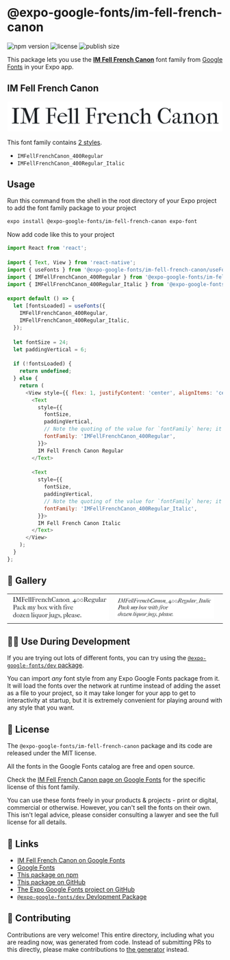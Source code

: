 # @expo-google-fonts/im-fell-french-canon

![npm version](https://flat.badgen.net/npm/v/@expo-google-fonts/im-fell-french-canon)
![license](https://flat.badgen.net/github/license/expo/google-fonts)
![publish size](https://flat.badgen.net/packagephobia/install/@expo-google-fonts/im-fell-french-canon)

This package lets you use the [**IM Fell French Canon**](https://fonts.google.com/specimen/IM+Fell+French+Canon) font family from [Google Fonts](https://fonts.google.com/) in your Expo app.

## IM Fell French Canon

![IM Fell French Canon](./font-family.png)

This font family contains [2 styles](#-gallery).

- `IMFellFrenchCanon_400Regular`
- `IMFellFrenchCanon_400Regular_Italic`

## Usage

Run this command from the shell in the root directory of your Expo project to add the font family package to your project
```sh
expo install @expo-google-fonts/im-fell-french-canon expo-font
```

Now add code like this to your project
```js
import React from 'react';

import { Text, View } from 'react-native';
import { useFonts } from '@expo-google-fonts/im-fell-french-canon/useFonts';
import { IMFellFrenchCanon_400Regular } from '@expo-google-fonts/im-fell-french-canon/400Regular';
import { IMFellFrenchCanon_400Regular_Italic } from '@expo-google-fonts/im-fell-french-canon/400Regular_Italic';

export default () => {
  let [fontsLoaded] = useFonts({
    IMFellFrenchCanon_400Regular,
    IMFellFrenchCanon_400Regular_Italic,
  });

  let fontSize = 24;
  let paddingVertical = 6;

  if (!fontsLoaded) {
    return undefined;
  } else {
    return (
      <View style={{ flex: 1, justifyContent: 'center', alignItems: 'center' }}>
        <Text
          style={{
            fontSize,
            paddingVertical,
            // Note the quoting of the value for `fontFamily` here; it expects a string!
            fontFamily: 'IMFellFrenchCanon_400Regular',
          }}>
          IM Fell French Canon Regular
        </Text>

        <Text
          style={{
            fontSize,
            paddingVertical,
            // Note the quoting of the value for `fontFamily` here; it expects a string!
            fontFamily: 'IMFellFrenchCanon_400Regular_Italic',
          }}>
          IM Fell French Canon Italic
        </Text>
      </View>
    );
  }
};

```

## 🔡 Gallery


||||
|-|-|-|
|![IMFellFrenchCanon_400Regular](.//400Regular/IMFellFrenchCanon_400Regular.ttf.png)|![IMFellFrenchCanon_400Regular_Italic](.//400Regular_Italic/IMFellFrenchCanon_400Regular_Italic.ttf.png)|||


## 👩‍💻 Use During Development

If you are trying out lots of different fonts, you can try using the [`@expo-google-fonts/dev` package](https://github.com/expo/google-fonts/tree/master/font-packages/dev#readme).

You can import *any* font style from any Expo Google Fonts package from it. It will load the fonts
over the network at runtime instead of adding the asset as a file to your project, so it may take longer
for your app to get to interactivity at startup, but it is extremely convenient
for playing around with any style that you want.

## 📖 License

The `@expo-google-fonts/im-fell-french-canon` package and its code are released under the MIT license.

All the fonts in the Google Fonts catalog are free and open source.

Check the [IM Fell French Canon page on Google Fonts](https://fonts.google.com/specimen/IM+Fell+French+Canon) for the specific license of this font family.

You can use these fonts freely in your products & projects - print or digital, commercial or otherwise. However, you can't sell the fonts on their own. This isn't legal advice, please consider consulting a lawyer and see the full license for all details.

## 🔗 Links

- [IM Fell French Canon on Google Fonts](https://fonts.google.com/specimen/IM+Fell+French+Canon)
- [Google Fonts](https://fonts.google.com/)
- [This package on npm](https://www.npmjs.com/package/@expo-google-fonts/im-fell-french-canon)
- [This package on GitHub](https://github.com/expo/google-fonts/tree/master/font-packages/im-fell-french-canon)
- [The Expo Google Fonts project on GitHub](https://github.com/expo/google-fonts)
- [`@expo-google-fonts/dev` Devlopment Package](https://github.com/expo/google-fonts/tree/master/font-packages/dev)

## 🤝 Contributing

Contributions are very welcome! This entire directory, including what you are reading now, was generated from code. Instead of submitting PRs to this directly, please make contributions to [the generator](https://github.com/expo/google-fonts/tree/master/packages/generator) instead.
